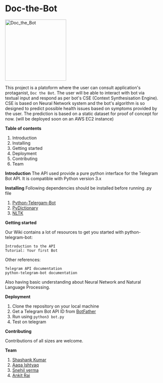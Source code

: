 # Doc-the-Bot



   <img src="(https://github.com/aaqaishtyaq/doc-the-bot/blob/master/icon.jpg)" alt="Doc_the_Bot" style="width: 200px;"/>

This project is a platoform where the user can consult application's protaganist, `Doc the Bot`. The user will be able to interact with bot via textual input and respond as per bot's CSE (Context Synthesisation Engine). CSE is based on Neural Network system and the bot's algorithm is so designed to predict possible health issues based on symptoms provided by the user. The prediction is based on a static dataset for proof of concept for now.
(will be deployed soon on an AWS EC2 instance)

<b>Table of contents</b>

1. Introduction
2. Installing
3. Getting started
4. Deployment
5. Contributing
6. Team

<b>Introduction</b>
The API used provide a pure python interface for the Telegram Bot API. It is compatible with Python version 3.x

<b>Installing</b>
Following dependencies should be installed before running .py file

1. [Python-Telergam-Bot](https://github.com/python-telegram-bot/python-telegram-bot/)
2. [PyDictionary](https://pypi.python.org/pypi/PyDictionary/1.3.9)
3. [NLTK](http://www.nltk.org/)

<b>Getting started</b>

Our Wiki contains a lot of resources to get you started with python-telegram-bot:

    Introduction to the API
    Tutorial: Your first Bot

Other references:

    Telegram API documentation
    python-telegram-bot documentation

Also having basic understanding about Neural Network and Natural Language Processing.

<b>Deployment</b>

1. Clone the repository on your local machine
2. Get a Telegram Bot API ID from [BotFather](https://telegram.me/botfather)
3. Run using `python3 bot.py`
4. Test on telegram
        
<b>Contributing</b>

Contributions of all sizes are welcome.

<b>Team</b>

1. [Shashank Kumar](https://github.com/realslimshanky)
2. [Aaqa Ishtyaq](https://github.com/aaqaishtyaq)
3. [Snehil verma](https://github.com/vsnehil)
4. [Ankit Rai](https://github.com/ankitrai96)
